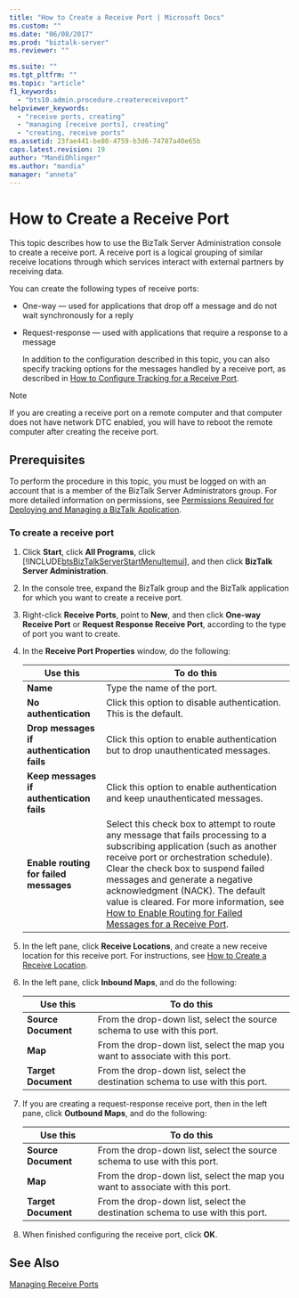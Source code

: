 ```yaml
---
title: "How to Create a Receive Port | Microsoft Docs"
ms.custom: ""
ms.date: "06/08/2017"
ms.prod: "biztalk-server"
ms.reviewer: ""

ms.suite: ""
ms.tgt_pltfrm: ""
ms.topic: "article"
f1_keywords: 
  - "bts10.admin.procedure.createreceiveport"
helpviewer_keywords: 
  - "receive ports, creating"
  - "managing [receive ports], creating"
  - "creating, receive ports"
ms.assetid: 23fae441-be80-4759-b3d6-74787a40e65b
caps.latest.revision: 19
author: "MandiOhlinger"
ms.author: "mandia"
manager: "anneta"
---
```

# How to Create a Receive Port
This topic describes how to use the BizTalk Server Administration console to create a receive port. A receive port is a logical grouping of similar receive locations through which services interact with external partners by receiving data.  

 You can create the following types of receive ports:  

- One-way — used for applications that drop off a message and do not wait synchronously for a reply  

- Request-response — used with applications that require a response to a message  

  In addition to the configuration described in this topic, you can also specify tracking options for the messages handled by a receive port, as described in [How to Configure Tracking for a Receive Port](../core/how-to-configure-tracking-for-a-receive-port.md).  

> [!NOTE]
>  If you are creating a receive port on a remote computer and that computer does not have network DTC enabled, you will have to reboot the remote computer after creating the receive port.  

## Prerequisites  
 To perform the procedure in this topic, you must be logged on with an account that is a member of the BizTalk Server Administrators group. For more detailed information on permissions, see [Permissions Required for Deploying and Managing a BizTalk Application](../core/permissions-required-for-deploying-and-managing-a-biztalk-application.md).  

### To create a receive port  

1. Click **Start**, click **All Programs**, click [!INCLUDE[btsBizTalkServerStartMenuItemui](../includes/btsbiztalkserverstartmenuitemui-md.md)], and then click **BizTalk Server Administration**.  

2. In the console tree, expand the BizTalk group and the BizTalk application for which you want to create a receive port.  

3. Right-click **Receive Ports**, point to **New**, and then click **One-way Receive Port** or **Request Response Receive Port**, according to the type of port you want to create.  

4. In the **Receive Port Properties** window, do the following:  


   |                 Use this                  |                                                                                                                                                                                                                            To do this                                                                                                                                                                                                                             |
   |-------------------------------------------|-------------------------------------------------------------------------------------------------------------------------------------------------------------------------------------------------------------------------------------------------------------------------------------------------------------------------------------------------------------------------------------------------------------------------------------------------------------------|
   |                 **Name**                  |                                                                                                                                                                                                                    Type the name of the port.                                                                                                                                                                                                                     |
   |           **No authentication**           |                                                                                                                                                                                                 Click this option to disable authentication. This is the default.                                                                                                                                                                                                 |
   | **Drop messages if authentication fails** |                                                                                                                                                                                         Click this option to enable authentication but to drop unauthenticated messages.                                                                                                                                                                                          |
   | **Keep messages if authentication fails** |                                                                                                                                                                                           Click this option to enable authentication and keep unauthenticated messages.                                                                                                                                                                                           |
   |  **Enable routing for failed messages**   | Select this check box to attempt to route any message that fails processing to a subscribing application (such as another receive port or orchestration schedule). Clear the check box to suspend failed messages and generate a negative acknowledgment (NACK). The default value is cleared. For more information, see [How to Enable Routing for Failed Messages for a Receive Port](../core/how-to-enable-routing-for-failed-messages-for-a-receive-port.md). |


5. In the left pane, click **Receive Locations**, and create a new receive location for this receive port. For instructions, see [How to Create a Receive Location](../core/how-to-create-a-receive-location.md).  

6. In the left pane, click **Inbound Maps**, and do the following:  


   |      Use this       |                                  To do this                                   |
   |---------------------|-------------------------------------------------------------------------------|
   | **Source Document** |   From the drop-down list, select the source schema to use with this port.    |
   |       **Map**       | From the drop-down list, select the map you want to associate with this port. |
   | **Target Document** | From the drop-down list, select the destination schema to use with this port. |


7. If you are creating a request-response receive port, then in the left pane, click **Outbound Maps**, and do the following:  


   |      Use this       |                                  To do this                                   |
   |---------------------|-------------------------------------------------------------------------------|
   | **Source Document** |   From the drop-down list, select the source schema to use with this port.    |
   |       **Map**       | From the drop-down list, select the map you want to associate with this port. |
   | **Target Document** | From the drop-down list, select the destination schema to use with this port. |


8. When finished configuring the receive port, click **OK**.  

## See Also  
 [Managing Receive Ports](../core/managing-receive-ports.md)
